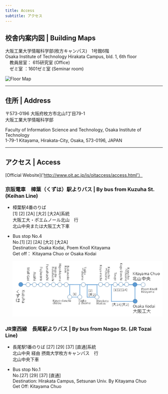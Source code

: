 ```yaml
---
title: Access
subtitle: アクセス
---
```


## 校舎内案内図 | Building Maps
大阪工業大学情報科学部(枚方キャンパス)　1号館6階  
Osaka Institute of Technology Hirakata Campus, bld. 1, 6th floor  
　教員居室： 615研究室 (Office)  
　ゼミ室  ：1601ゼミ室 (Seminar room)    
  
![Floor Map](https://ykama615.github.io/floor.jpg)  
  
***

## 住所 | Address
〒573-0196 大阪府枚方市北山1丁目79-1    
大阪工業大学情報科学部  

Faculty of Information Science and Technology, Osaka Institute of Technology  
1-79-1 Kitayama, Hirakata-City, Osaka, 573-0196, JAPAN  

***

## アクセス | Access

  
[Official Website]('http://www.oit.ac.jp/is/oitaccess/access.html'）


### 京阪電車　樟葉（くずは）駅よりバス | By bus from Kuzuha St. (Keihan Line)  


- 樟葉駅4番のりば  
[1] [2] [2A] [大2] [大2A]系統  
大阪工大・ポエムノール北山　行  
北山中央または大阪工大下車

- Bus stop No.4  
No.[1] [2] [2A] [大2] [大2A]  
Destination: Osaka Kodai, Poem Knoll Kitayama  
Get off： Kitayama Chuo or Osaka Kodai  

  ![Bus Stop](./busstop.jpg)


### JR東西線　長尾駅よりバス | By bus from Nagao St. (JR Tozai Line)

- 長尾駅1番のりば
[27] [29] [37] [直通]系統  
北山中央 経由 摂南大学枚方キャンパス　行    
北山中央下車  

- Bus stop No.1  
No.[27] [29] [37] [直通]  
Destination: Hirakata Campus, Setsunan Univ. By Kitayama Chuo  
Get Off: Kitayama Chuo  
